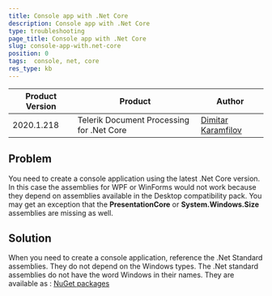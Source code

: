 ```yaml
---
title: Console app with .Net Core
description: Console app with .Net Core
type: troubleshooting
page_title: Console app with .Net Core
slug: console-app-with.net-core
position: 0
tags:  console, net, core
res_type: kb
---
```


|Product Version|Product|Author|
|----|----|----|
|2020.1.218|Telerik Document Processing for .Net Core|[Dimitar Karamfilov](https://www.telerik.com/blogs/author/dimitar-karamfilov)|

## Problem  

You need to create a console application using the latest .Net Core version. In this case the assemblies for WPF or WinForms would not work because they depend on assemblies available in the Desktop compatibility pack. You may get an exception that the **PresentationCore** or **System.Windows.Size** assemblies are missing as well.  
 

## Solution

When you need to create a console application, reference the .Net Standard assemblies. They do not depend on the Windows types. The .Net standard assemblies do not have the word Windows in their names. They are available as : [NuGet packages](https://docs.telerik.com/devtools/document-processing/getting-started/Installation/nuget-packages)


